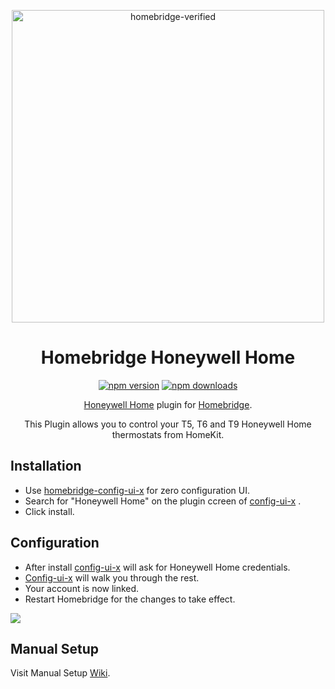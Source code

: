 <span align="center">

<a href="https://github.com/homebridge/verified/blob/master/verified-plugins.json"><img title="homebridge-verified" src="https://raw.githubusercontent.com/donavanbecker/homebridge-honeywell-home/master/honeywell/Homebridge_x_Honeywell.svg?sanitize=true" width="500px"></a>

# Homebridge Honeywell Home

<a href="https://www.npmjs.com/package/homebridge-honeywell-home"><img title="npm version" src="https://badgen.net/npm/v/homebridge-honeywell-home" ></a>
<a href="https://www.npmjs.com/package/homebridge-honeywell-home"><img title="npm downloads" src="https://badgen.net/npm/dt/homebridge-honeywell-home" ></a>

<p><a href="https://honeywellhome.com">Honeywell Home</a> plugin for 
  <a href="https://homebridge.io">Homebridge</a>. 
  
  This Plugin allows you to control your T5, T6 and T9 Honeywell Home thermostats from HomeKit.
</p>

</span>

## Installation
* Use [homebridge-config-ui-x](https://github.com/oznu/homebridge-config-ui-x) for zero configuration UI.
* Search for "Honeywell Home" on the plugin ccreen of [config-ui-x](https://github.com/oznu/homebridge-config-ui-x) .
* Click install.

## Configuration
* After install [config-ui-x](https://github.com/oznu/homebridge-config-ui-x) will ask for Honeywell Home credentials.
* [Config-ui-x](https://github.com/oznu/homebridge-config-ui-x) will walk you through the rest.
* Your account is now linked.
* Restart Homebridge for the changes to take effect.

<span align="center">
  
<img src='https://raw.githubusercontent.com/donavanbecker/homebridge-honeywell-home/beta/honeywell/honeywellsetup.mov' />

</span>

## Manual Setup

  Visit Manual Setup [Wiki](https://github.com/donavanbecker/homebridge-honeywell-home/wiki/Manual-Setup).
